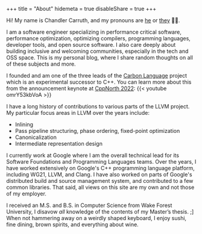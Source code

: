 +++
title = "About"
hidemeta = true
disableShare = true
+++

Hi! My name is Chandler Carruth, and my pronouns are [he](http://pronoun.is/he)
or [they](http://pronoun.is/they) 🏳️‍🌈.

I am a software engineer specializing in performance critical software,
performance optimization, optimizing compilers, programming languages, developer
tools, and open source software. I also care deeply about building inclusive and
welcoming communities, especially in the tech and OSS space. This is my personal
blog, where I share random thoughts on all of these subjects and more.

I founded and am one of the three leads of the
[Carbon Language](https://github.com/carbon-language/carbon-lang) project which
is an experimental successor to C++. You can learn more about this from the
announcement keynote at [CppNorth 2022](https://cppnorth.ca/2022/index.html):
{{< youtube omrY53kbVoA >}}

I have a long history of contributions to various parts of the LLVM project. My
particular focus areas in LLVM over the years include:

- Inlining
- Pass pipeline structuring, phase ordering, fixed-point optimization
- Canonicalization
- Intermediate representation design

I currently work at Google where I am the overall technical lead for its
Software Foundations and Programming Languages teams. Over the years, I have
worked extensively on Google's C++ programming language platform, including
WG21, LLVM, and Clang. I have also worked on parts of Google's distributed build
and source management system, and contributed to a few common libraries. That
said, all views on this site are my own and not those of my employer.

I received an M.S. and B.S. in Computer Science from Wake Forest University, I
disavow _all_ knowledge of the contents of my Master’s thesis. ;] When not
hammering away on a weirdly shaped keyboard, I enjoy sushi, fine dining, brown
spirits, and everything about wine.
